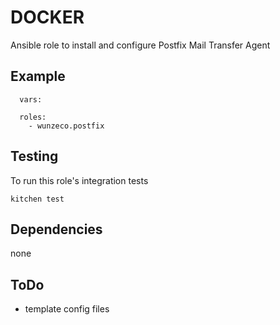 DOCKER
=====

Ansible role to install and configure Postfix Mail Transfer Agent


## Example

```
  vars:

  roles:
    - wunzeco.postfix
```


## Testing

To run this role's integration tests

```
kitchen test
```


## Dependencies

none

## ToDo
- template config files
